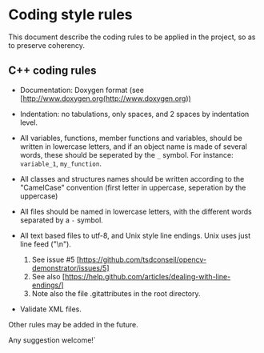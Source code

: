 # Coding style rules

This document describe the coding rules to be applied in the project, so as to preserve coherency.

## C++ coding rules

 - Documentation: Doxygen format (see [http://www.doxygen.org(http://www.doxygen.org))
 - Indentation: no tabulations, only spaces, and 2 spaces by indentation level.
 - All variables, functions, member functions and variables, should be written in lowercase letters, and if an object name is made of several words, these should be seperated by the `_` symbol. For instance: `variable_1`, `my_function`.
 - All classes and structures names should be written according to the "CamelCase" convention (first letter in uppercase, seperation by the uppercase)
 - All files should be named in lowercase letters, with the different words separated by a `-` symbol.

 - All text based files to utf-8, and Unix style line endings. Unix uses just line feed ("\n"). 
    1.  See issue #5 [https://github.com/tsdconseil/opencv-demonstrator/issues/5]
    2.  See also [https://help.github.com/articles/dealing-with-line-endings/] 
    3.  Note also the file .gitattributes in the root directory.

 - Validate XML files.

Other rules may be added in the future. 

Any suggestion welcome!`
 
